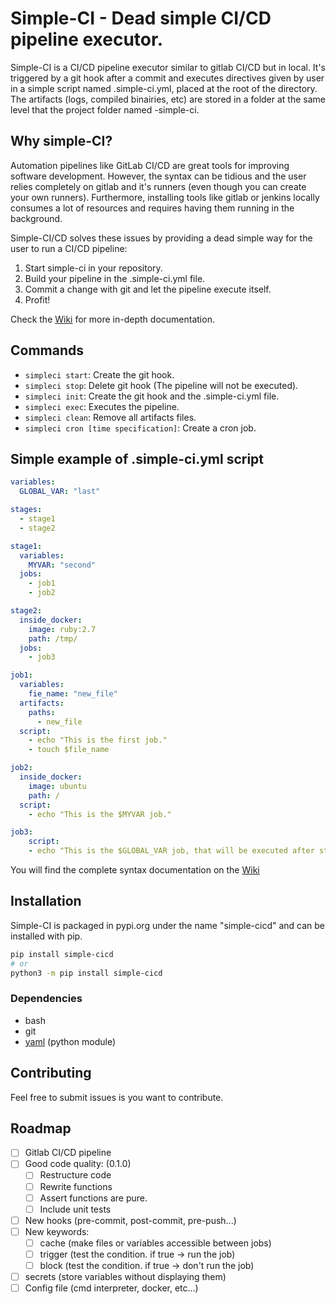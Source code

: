 # Simple-CI - Dead simple CI/CD pipeline executor.
Simple-CI is a CI/CD pipeline executor similar to gitlab CI/CD but in local.
It's triggered by a git hook after a commit and executes directives given by user in a simple script named .simple-ci.yml, placed at the root of the directory.
The artifacts (logs, compiled binairies, etc) are stored in a folder at the same level that the project folder named <project name>-simple-ci.

## Why simple-CI?
Automation pipelines like GitLab CI/CD are great tools for improving software development.
However, the syntax can be tidious and the user relies completely on gitlab and it's runners (even though you can create your own runners).
Furthermore, installing tools like gitlab or jenkins locally consumes a lot of resources and requires having them running in the background.

Simple-CI/CD solves these issues by providing a dead simple way for the user to run a CI/CD pipeline:
  1. Start simple-ci in your repository.
  2. Build your pipeline in the .simple-ci.yml file.
  3. Commit a change with git and let the pipeline execute itself.
  4. Profit!

Check the [Wiki](https://gitlab.com/FrancoisSevestre/simple-ci/-/wikis/home) for more in-depth documentation.

## Commands
- `simpleci start`: Create the git hook.
- `simpleci stop`: Delete git hook (The pipeline will not be executed).
- `simpleci init`: Create the git hook and the .simple-ci.yml file. 
- `simpleci exec`: Executes the pipeline.
- `simpleci clean`: Remove all artifacts files.
- `simpleci cron [time specification]`: Create a cron job.

## Simple example of .simple-ci.yml script
``` yaml
variables:
  GLOBAL_VAR: "last"

stages:
  - stage1
  - stage2

stage1:
  variables:
    MYVAR: "second"
  jobs:
    - job1
    - job2

stage2:
  inside_docker:
    image: ruby:2.7
    path: /tmp/
  jobs:
    - job3

job1:
  variables:
    fie_name: "new_file"
  artifacts:
    paths:
      - new_file
  script:
    - echo "This is the first job."
    - touch $file_name

job2:
  inside_docker:
    image: ubuntu
    path: /
  script:
    - echo "This is the $MYVAR job."

job3:
    script:
    - echo "This is the $GLOBAL_VAR job, that will be executed after stage1 is completed."
```
You will find the complete syntax documentation on the [Wiki](https://gitlab.com/FrancoisSevestre/simple-ci/-/wikis/Pipeline-syntax)

## Installation
Simple-CI is packaged in pypi.org under the name "simple-cicd" and can be installed with pip.
``` bash
pip install simple-cicd
# or 
python3 -m pip install simple-cicd
```

### Dependencies
- bash
- git
- [yaml](https://pyyaml.org/wiki/PyYAMLDocumentation) (python module)

## Contributing
Feel free to submit issues is you want to contribute.

## Roadmap
- [ ] Gitlab CI/CD pipeline
- [ ] Good code quality: (0.1.0)
  - [ ] Restructure code
  - [ ] Rewrite functions
  - [ ] Assert functions are pure.
  - [ ] Include unit tests
- [ ] New hooks (pre-commit, post-commit, pre-push...)
- [ ] New keywords:
  - [ ] cache (make files or variables accessible between jobs)
  - [ ] trigger (test the condition. if true -> run the job)
  - [ ] block (test the condition. if true -> don't run the job)
- [ ] secrets (store variables without displaying them)
- [ ] Config file (cmd interpreter, docker, etc...)

